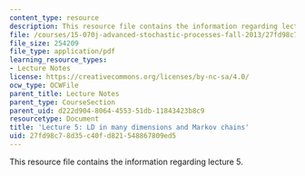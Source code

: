 ```yaml
---
content_type: resource
description: This resource file contains the information regarding lecture 5.
file: /courses/15-070j-advanced-stochastic-processes-fall-2013/27fd98c78d35c40fd821548867809ed5_MIT15_070JF13_Lec5.pdf
file_size: 254209
file_type: application/pdf
learning_resource_types:
- Lecture Notes
license: https://creativecommons.org/licenses/by-nc-sa/4.0/
ocw_type: OCWFile
parent_title: Lecture Notes
parent_type: CourseSection
parent_uid: d222d904-8064-4553-51db-11843423b8c9
resourcetype: Document
title: 'Lecture 5: LD in many dimensions and Markov chains'
uid: 27fd98c7-8d35-c40f-d821-548867809ed5
---
```

This resource file contains the information regarding lecture 5.